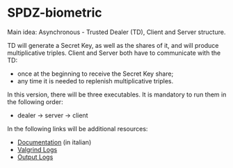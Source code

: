 # SPDZ-biometric

Main idea: Asynchronous - Trusted Dealer (TD), Client and Server structure.

TD will generate a Secret Key, as well as the shares of it, and will produce multiplicative triples.
Client and Server both have to communicate with the TD:
- once at the beginning to receive the Secret Key share;
- any time it is needed to replenish multiplicative triples.

In this version, there will be three executables.
It is mandatory to run them in the following order:
- dealer -> server -> client

In the following links will be additional resources:
- [Documentation](https://docs.google.com/document/d/1Ot9xtwCZHZKuxxdobcQ-d9KGzeHg5NgLcbT9VEKzXCw) (in italian)
- [Valgrind Logs](https://drive.google.com/open?id=1wc-314hY08XFIxt-Wy1_6Git62UBIA2P)
- [Output Logs](https://drive.google.com/open?id=1160kQMSFxATaASdUsCVzuDTpn1SKiijS)
